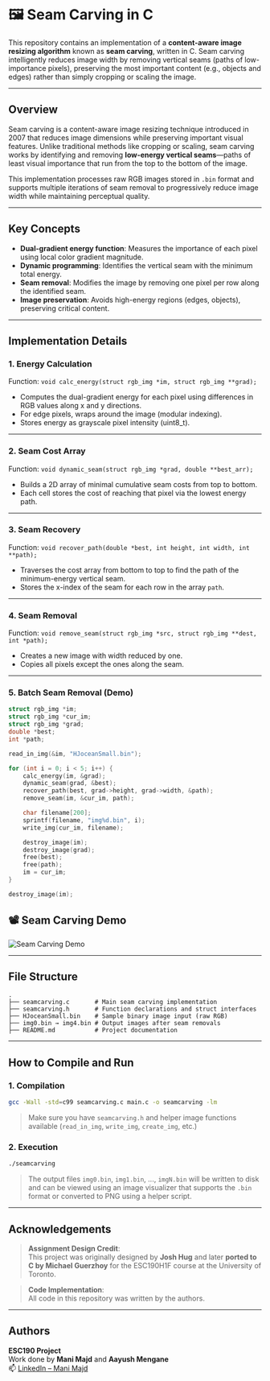 # 🖼️ Seam Carving in C

This repository contains an implementation of a **content-aware image resizing algorithm** known as **seam carving**, written in C. Seam carving intelligently reduces image width by removing vertical seams (paths of low-importance pixels), preserving the most important content (e.g., objects and edges) rather than simply cropping or scaling the image.

---

## Overview

Seam carving is a content-aware image resizing technique introduced in 2007 that reduces image dimensions while preserving important visual features. Unlike traditional methods like cropping or scaling, seam carving works by identifying and removing **low-energy vertical seams**—paths of least visual importance that run from the top to the bottom of the image.

This implementation processes raw RGB images stored in `.bin` format and supports multiple iterations of seam removal to progressively reduce image width while maintaining perceptual quality.

---

## Key Concepts

- **Dual-gradient energy function**: Measures the importance of each pixel using local color gradient magnitude.
- **Dynamic programming**: Identifies the vertical seam with the minimum total energy.
- **Seam removal**: Modifies the image by removing one pixel per row along the identified seam.
- **Image preservation**: Avoids high-energy regions (edges, objects), preserving critical content.

---

## Implementation Details

### 1. Energy Calculation

Function: `void calc_energy(struct rgb_img *im, struct rgb_img **grad);`

- Computes the dual-gradient energy for each pixel using differences in RGB values along x and y directions.
- For edge pixels, wraps around the image (modular indexing).
- Stores energy as grayscale pixel intensity (uint8_t).

---

### 2. Seam Cost Array

Function: `void dynamic_seam(struct rgb_img *grad, double **best_arr);`

- Builds a 2D array of minimal cumulative seam costs from top to bottom.
- Each cell stores the cost of reaching that pixel via the lowest energy path.

---

### 3. Seam Recovery

Function: `void recover_path(double *best, int height, int width, int **path);`

- Traverses the cost array from bottom to top to find the path of the minimum-energy vertical seam.
- Stores the x-index of the seam for each row in the array `path`.

---

### 4. Seam Removal

Function: `void remove_seam(struct rgb_img *src, struct rgb_img **dest, int *path);`

- Creates a new image with width reduced by one.
- Copies all pixels except the ones along the seam.

---

### 5. Batch Seam Removal (Demo)

```c
struct rgb_img *im;
struct rgb_img *cur_im;
struct rgb_img *grad;
double *best;
int *path;

read_in_img(&im, "HJoceanSmall.bin");

for (int i = 0; i < 5; i++) {
    calc_energy(im, &grad);
    dynamic_seam(grad, &best);
    recover_path(best, grad->height, grad->width, &path);
    remove_seam(im, &cur_im, path);

    char filename[200];
    sprintf(filename, "img%d.bin", i);
    write_img(cur_im, filename);

    destroy_image(im);
    destroy_image(grad);
    free(best);
    free(path);
    im = cur_im;
}

destroy_image(im);
```


## 📽️ Seam Carving Demo

![Seam Carving Demo](https://raw.githubusercontent.com/ManiMajd89/SeamCarver-C-Content-Aware-Image-Resizer/main/images/Seam%20Carving.gif)

---

## File Structure

```
.
├── seamcarving.c       # Main seam carving implementation
├── seamcarving.h       # Function declarations and struct interfaces
├── HJoceanSmall.bin    # Sample binary image input (raw RGB)
├── img0.bin → img4.bin # Output images after seam removals
├── README.md           # Project documentation
```

---

## How to Compile and Run

### 1. Compilation

```bash
gcc -Wall -std=c99 seamcarving.c main.c -o seamcarving -lm
```

> Make sure you have `seamcarving.h` and helper image functions available (`read_in_img`, `write_img`, `create_img`, etc.)

### 2. Execution

```bash
./seamcarving
```

> The output files `img0.bin`, `img1.bin`, ..., `imgN.bin` will be written to disk and can be viewed using an image visualizer that supports the `.bin` format or converted to PNG using a helper script.


---

## Acknowledgements

> **Assignment Design Credit**:  
> This project was originally designed by **Josh Hug** and later **ported to C by Michael Guerzhoy** for the ESC190H1F course at the University of Toronto.

> **Code Implementation**:  
> All code in this repository was written by the authors.

---

## Authors

**ESC190 Project**  
Work done by **Mani Majd** and **Aayush Mengane**  
📫 [LinkedIn – Mani Majd](https://www.linkedin.com/in/mani-majd)
